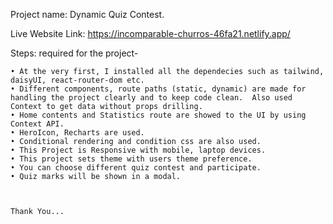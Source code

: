 Project name: Dynamic Quiz Contest.

Live Website Link: https://incomparable-churros-46fa21.netlify.app/

Steps: required for the project-

    • At the very first, I installed all the dependecies such as tailwind, daisyUI, react-router-dom etc.
    • Different components, route paths (static, dynamic) are made for handling the project clearly and to keep code clean.  Also used Context to get data without props drilling.
    • Home contents and Statistics route are showed to the UI by using Context API.
    • HeroIcon, Recharts are used.
    • Conditional rendering and condition css are also used.
    • This Project is Responsive with mobile, laptop devices.
    • This project sets theme with users theme preference.
    • You can choose different quiz contest and participate.
    • Quiz marks will be shown in a modal.
    
    

    Thank You...